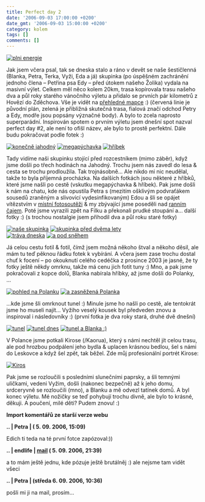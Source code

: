 ```yaml
---
title: Perfect day 2
date: '2006-09-03 17:00:00 +0200'
date_gmt: '2006-09-03 15:00:00 +0200'
category: kolem
tags: []
comments: []
---
```

<div >
<a href="/assets/migrated/old-images/start.jpg"><img alt="plni energie" src="/assets/migrated/old-images/start.jpg"></a>
</div>
<p>Jak jsem včera psal, tak se dneska stalo a ráno v devět se naše šestičlenná (Blanka, Petra, Terka, Vyži, Eda a já) skupinka (po úspěšném zachránění jednoho člena &ndash; Petřina psa Edy &ndash; před útokem našeho Žolika) vydala na masivní výlet. Celkem měl něco kolem 20km, trasa kopírovala trasu našeho dva a půl roky starého vánočního výletu a přidalo se prvních pár kilometrů z Hovězí do Zděchova. Vše je vidět na <a href="/assets/migrated/old-images/mapa.jpg">přehledné mapce</a> :) (červená linie je původní plán, zelená je přibližná skutečná trasa, fialová značí odchod Petry a Edy, modře jsou popsány význačné body). A bylo to zcela naprosto superparádní. Inspirován spotem o prvním výletu jsem dnešní spot nazval perfect day #2, ale není to ofišl název, ale bylo to prostě perfektní. Dále budu pokračovat podle fotek :)</p>
<div >
<a href="/assets/migrated/old-images/jahodny.jpg"><img alt="konečně jahodný" src="/assets/migrated/old-images/jahodny.jpg"></a>
<a href="/assets/migrated/old-images/pychavka.jpg"><img alt="megapýchavka" src="/assets/migrated/old-images/pychavka.jpg"></a>
<a href="/assets/migrated/old-images/hribek.jpg"><img alt="hříbek" src="/assets/migrated/old-images/hribek.jpg"></a>
</div>
<p>Tady vidíme naši skupinku stojící před rozcestníkem (mimo záběr), když jsme došli po třech hodinách na Jahodný. Trochu jsem nás zavedl do lesa &amp; cesta se trochu prodloužila. Tak trojnásobně... Ale nikdo mi nic neudělal, takže to byla příjemná procházka. Na dalších fotkách jsou některé z hříbků, které jsme našli po cestě (vskutku megapýchavka &amp; hříbek). Pak jsme došli k nám na chatu, kde nás opustila Petra s (mezitím ošklivým podvraťákem sousedů zraněným a slivovicí vydesinfikovaným) Edou a šli se opájet vítězstvím v <a href="https://soutez.huslenky.cz/">místní fotosoutěži</a> &amp; my zbývající jsme poseděli nad <a href="https://www.pickwicktea.com/CZ/Produkty/Regular+Tea/Ranní+čaj/Ranní+(100ks).htm">ranním čajem</a>. Poté jsme vyrazili zpět na Filku a překonali prudké stoupání a... další fotky :) (s trochou nostalgie jsem přihodil dva a půl roku staré fotky)</p>
<div >
<a href="/assets/migrated/old-images/my.jpg"><img alt="naše skupinka" src="/assets/migrated/old-images/my.jpg"></a>
<a href="/assets/migrated/old-images/my_old.jpg"><img alt="skupinka před dvěma lety" src="/assets/migrated/old-images/my_old.jpg"></a><br><a href="/assets/migrated/old-images/trava.jpg"><img alt="tráva dneska" src="/assets/migrated/old-images/trava.jpg"></a>
<a href="/assets/migrated/old-images/trava_old.jpg"><img alt="a pod sněhem" src="/assets/migrated/old-images/trava_old.jpg"></a>
</div>
<p>Já celou cestu fotil &amp; fotil, čímž jsem možná někoho štval a někoho děsil, ale mám tu teď pěknou řádku fotek k vybírání. A včera jsem zase trochu dostal chuť k focení &ndash; po okouknutí celého cedéčka z prosince 2003 je jasné, že ty fotky ještě někdy omrknu, takže má cenu jich fotit tuny :) Mno, a pak jsme pokračovali z kopce dolů, Blanka nabírala hříbky, až jsme došli do Polanky, ...</p>
<div >
<a href="/assets/migrated/old-images/polanka.jpg"><img alt="pohled na Polanku" src="/assets/migrated/old-images/polanka.jpg"></a>
<a href="/assets/migrated/old-images/polanka_old.jpg"><img alt="a zasněžená Polanka" src="/assets/migrated/old-images/polanka_old.jpg"></a></div>
<p>...kde jsme šli omrknout tunel :) Minule jsme ho našli po cestě, ale tentokrát jsme ho museli najít... Vyžiho veselý kousek byl předveden znovu a inspiroval i následovníky :) (první fotka je dva roky stará, druhé dvě dnešní)</p>
<div >
<a href="/assets/migrated/old-images/tunel.jpg"><img alt="tunel" src="/assets/migrated/old-images/tunel.jpg"></a>
<a href="/assets/migrated/old-images/tunel_new.jpg"><img alt="tunel dnes" src="/assets/migrated/old-images/tunel_new.jpg"></a>
<a href="/assets/migrated/old-images/tunel_blanka.jpg"><img alt="tunel a Blanka :)" src="/assets/migrated/old-images/tunel_blanka.jpg"></a>
</div>
<p>V Polance jsme potkali Kirose (/Kaorua), který s námi nechtěl jít celou trasu, ale pod hrozbou podpálení jeho bydla &amp; uplacen krásnou bedlou, šel s námi do Leskovce a když šel zpět, tak běžel. Zde můj profesionální portrét Kirose:</p>
<div >
<a href="/assets/migrated/old-images/kiros2.jpg"><img alt="Kiros" src="/assets/migrated/old-images/kiros2.jpg"></a>
</div>
<p>Pak jsme se rozloučili s posledními slunečními paprsky, a šli temnými uličkami, vedeni Vyžim, došli (nakonec bezpečně) až k jeho domu, srdceryvně se rozloučili (mno), a Blanku a mě odvezl tatínek domů. A byl konec výletu. Mé nožičky se teď pohybují trochu divně, ale bylo to krásné, děkuji. A poučení, milé děti? Pudem znovu! :)</p>
<div class="import-komentaru">
<p><strong>Import komentářů ze starší verze webu</strong></p>
<div class="comment">
<p style="font-weight:bold"><span class="compredmet">..</span> | <span class="comname">Petra</span> | (&nbsp;5.&nbsp;09.&nbsp;2006,&nbsp;15:09)</p>
<p>Edich ti teda na té první fotce zapózoval:)) </p>
</div>
<div class="comment">
<p style="font-weight:bold"><span class="compredmet">..</span> | <span class="comname">endlife</span> |  <a href="mailto:jan.martinek@post.cz">mail</a> (&nbsp;5.&nbsp;09.&nbsp;2006,&nbsp;21:39)</p>
<p>a to mám ještě jednu, kde pózuje ještě brutálněj :) ale nejsme tam vidět všeci </p>
</div>
<div class="comment">
<p style="font-weight:bold"><span class="compredmet">..</span> | <span class="comname">Petra</span> | (středa&nbsp;6.&nbsp;09.&nbsp;2006,&nbsp;10:36)</p>
<p>pošli mi ji na mail, prosím... </p>
</div>
</div>
